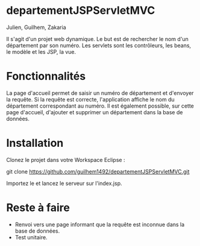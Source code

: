 # departementJSPServletMVC

Julien, Guilhem, Zakaria

Il s'agit d'un projet web dynamique.
Le but est de rechercher le nom d'un département par son numéro.
Les servlets sont les contrôleurs, les beans, le modèle et les JSP, la vue.

# Fonctionnalités

La page d'accueil permet de saisir un numéro de département et d'envoyer la requête. Si la requête est correcte, l'application affiche le nom du département correspondant au numéro. Il est également possible, sur cette page d'accueil, d'ajouter et supprimer un département dans la base de données.

# Installation

Clonez le projet dans votre Workspace Eclipse :

git clone https://github.com/guilhem1492/departementJSPServletMVC.git

Importez le et lancez le serveur sur l'index.jsp.

# Reste à faire

- Renvoi vers une page informant que la requête est inconnue dans la base de données.
- Test unitaire.
